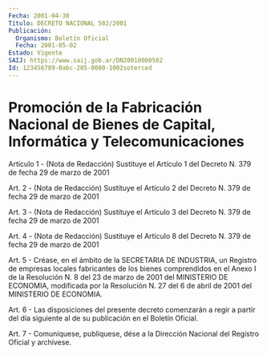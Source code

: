 ```yaml
---
Fecha: 2001-04-30
Título: DECRETO NACIONAL 502/2001
Publicación:
  Organismo: Boletín Oficial
  Fecha: 2001-05-02
Estado: Vigente
SAIJ: https://www.saij.gob.ar/DN20010000502
Id: 123456789-0abc-205-0000-1002soterced
---
```

# Promoción de la Fabricación Nacional de Bienes de Capital, Informática y Telecomunicaciones

<a id="1"></a>
Artículo 1 - (Nota de Redacción) Sustituye el Artículo 1 del Decreto N.  379 de fecha 29  de  marzo  de  2001

<a id="2"></a>
Art. 2 -  (Nota de Redacción) Sustituye el Artículo 2 del Decreto N.  379 de fecha 29  de  marzo  de  2001

<a id="3"></a>
Art. 3 -  (Nota de Redacción) Sustituye el Artículo 3 del Decreto N.  379 de fecha 29  de  marzo  de  2001

<a id="4"></a>
Art.  4 - (Nota de Redacción) Sustituye el Artículo 8 del Decreto N.  379 de fecha 29  de  marzo  de  2001

<a id="5"></a>
Art.  5 - Créase, en el ámbito de la SECRETARIA DE INDUSTRIA,  un Registro de empresas locales fabricantes de los bienes comprendidos en el Anexo I de  la  Resolución N. 8 del 23 de marzo de 2001 del MINISTERIO DE ECONOMIA, modificada por la Resolución N. 27 del 6 de abril de 2001 del MINISTERIO DE ECONOMIA.

<a id="6"></a>
Art. 6 - Las disposiciones del presente decreto comenzarán a regir a  partir del día  siguiente al de su publicación en  el  Boletín Oficial.

<a id="7"></a>
Art. 7 - Comuníquese,  publíquese, dése a la Dirección Nacional del Registro Oficial y archívese.